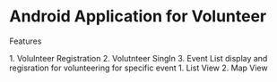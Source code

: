 # Android Application for Volunteer

<p> Features</p>
1. Volulnteer Registration
2. Volutnteer SingIn
3. Event List display and regisration for volunteering for specific event
      1. List View
      2. Map View
